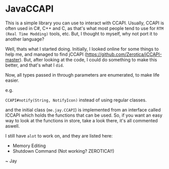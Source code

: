 # JavaCCAPI

This is a simple library you can use to interact with CCAPI.
Usually, CCAPI is often used in C#, C++ and C, as that's what most people tend to use for `RTM (Real Time Modding)` tools, etc.
But, I thought to myself, why not port it to another language?

Well, thats what I started doing.
Initially, I looked online for some things to help me, and managed to find jCCAPI (https://github.com/Zerotica/jCCAPI-master).
But, after looking at the code, I could do something to make this better, and that's what I `did`.

Now, all types passed in through parameters are enumerated, to make life easier.

e.g.

`CCAPI#notify(String, NotifyIcon)` instead of using regular classes.

and the initial class (`me.jay.CCAPI`) is implemented from an interface called ICCAPI which holds the functions that can be used.
So, if you want an easy way to look at the functions in store, take a look there, it's all commented aswell.

I still have `alot` to work on, and they are listed here:

- Memory Editing
- Shutdown Command (Not working? ZEROTICA!!)

~ Jay
